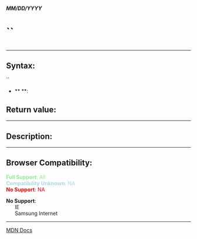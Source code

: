 ##### MM/DD/YYYY
# ``

```js

```

---

## Syntax:
``

* ** **:  

## Return value:


---

## Description:


---

## Browser Compatibility:
<span style="color: lightgreen">**Full Support**: All</span>  
<span style="color: lightblue">**Compatibility Unknown**: NA</span>  
<span style="color: red">**No Support**: NA</span>

<span style="color: ">**No Support**:  
  &nbsp; &nbsp; &nbsp; IE  
  &nbsp; &nbsp; &nbsp; Samsung Internet  
</span>

---

[MDN Docs](https://developer.mozilla.org/en-US/docs/Web/JavaScript/Reference/Global_Objects/Atomics/wait)